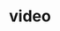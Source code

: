 ---
title: video
position: 7
modules:
  - type: video
    embed: <iframe src="https://player.vimeo.com/video/395219302?h=9071a9062f&portrait=0&byline=0&controls=1&title=0&responsive=1&fun=0&byline=0&transparent=0"  frameborder="0" allow="autoplay; picture-in-picture" allowfullscreen vimeo-embed></iframe><p><a href="https://vimeo.com/395219302">Returning</a> from <a href="https://vimeo.com/lucybridger">Lucy Bridger</a> on <a href="https://vimeo.com">Vimeo</a>.</p>

---